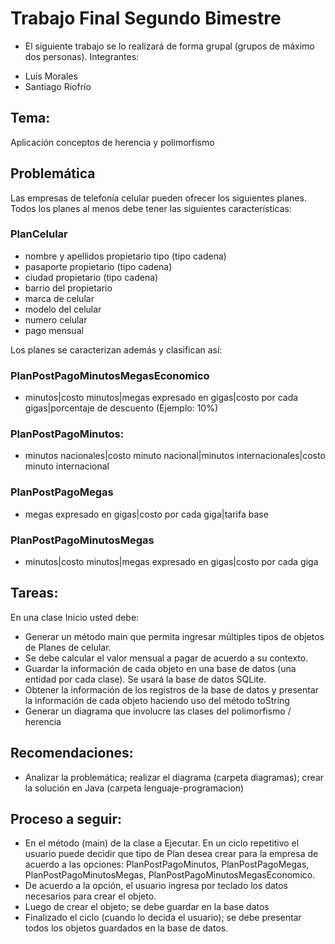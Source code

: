 # Trabajo Final Segundo Bimestre

* El siguiente trabajo se lo realizará de forma grupal (grupos de máximo dos personas).
Integrantes:
- Luis Morales
- Santiago Riofrío

## Tema:

Aplicación conceptos de herencia y polimorfismo

## Problemática

Las empresas de telefonía celular pueden ofrecer los siguientes planes. Todos los planes al menos debe tener las siguientes características:

### PlanCelular
- nombre y apellidos propietario tipo (tipo cadena)
- pasaporte propietario (tipo cadena)
- ciudad propietario (tipo cadena)
- barrio del propietario
- marca de celular
- modelo del celular
- numero celular
- pago mensual

Los planes se caracterizan además y clasifican así:

### PlanPostPagoMinutosMegasEconomico
- minutos|costo minutos|megas expresado en gigas|costo por cada gigas|porcentaje de descuento (Ejemplo: 10%)

### PlanPostPagoMinutos:
- minutos nacionales|costo minuto nacional|minutos internacionales|costo minuto internacional

### PlanPostPagoMegas
- megas expresado en gigas|costo por cada giga|tarifa base

### PlanPostPagoMinutosMegas
- minutos|costo minutos|megas expresado en gigas|costo por cada giga



## Tareas:

En una clase Inicio usted debe:

- Generar un método main que permita ingresar múltiples tipos de objetos de Planes de celular.
- Se debe calcular el valor mensual a pagar de acuerdo a su contexto.
- Guardar la información de cada objeto en una base de datos (una entidad por cada clase). Se usará la base de datos SQLite.
- Obtener la información de los registros de la base de datos y presentar la información de cada objeto haciendo uso del método toString
- Generar un diagrama que involucre las clases del polimorfismo / herencia

## Recomendaciones:

- Analizar la problemática; realizar el diagrama (carpeta diagramas); crear la solución en Java (carpeta lenguaje-programacion)

## Proceso a seguir:

- En el método (main) de la clase a Ejecutar. En un ciclo repetitivo el usuario puede decidir que tipo de Plan desea crear para la empresa de acuerdo a las opciones: PlanPostPagoMinutos, PlanPostPagoMegas, PlanPostPagoMinutosMegas, PlanPostPagoMinutosMegasEconomico.
- De acuerdo a la opción, el usuario ingresa por teclado los datos necesarios para crear el objeto.
- Luego de crear el objeto; se debe guardar en la base datos
- Finalizado el ciclo (cuando lo decida el usuario); se debe presentar todos los objetos guardados en la base de datos.

